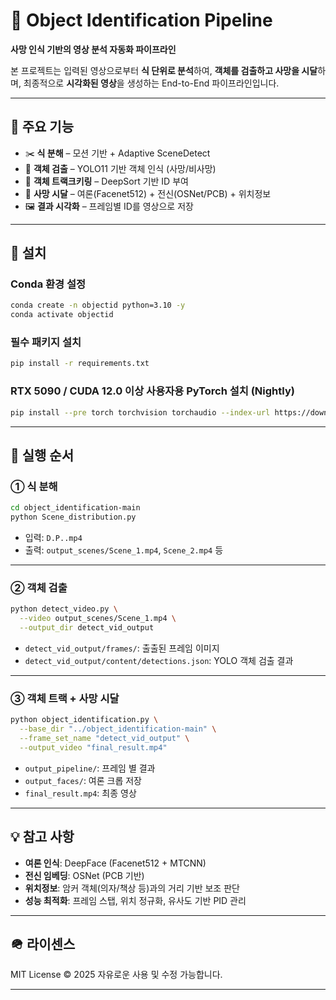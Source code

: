 # 🎥 Object Identification Pipeline

**사망 인식 기반의 영상 분석 자동화 파이프라인**

본 프로젝트는 입력된 영상으로부터 **식 단위로 분석**하여, **객체를 검출하고 사망을 시달**하며, 최종적으로 **시각화된 영상**을 생성하는 End-to-End 파이프라인입니다.

---

## 📌 주요 기능

* ✂️ **식 분해** – 모션 기반 + Adaptive SceneDetect
* 🢍 **객체 검출** – YOLO11 기반 객체 인식 (사망/비사망)
* 🚀 **객체 트랙크키링** – DeepSort 기반 ID 부여
* 🧬 **사망 시달** – 여론(Facenet512) + 전신(OSNet/PCB) + 위치정보
* 🖼️ **결과 시각화** – 프레임별 ID를 영상으로 저장

---

## 💪 설치

### Conda 환경 설정

```bash
conda create -n objectid python=3.10 -y
conda activate objectid
```

### 필수 패키지 설치

```bash
pip install -r requirements.txt
```

### RTX 5090 / CUDA 12.0 이상 사용자용 PyTorch 설치 (Nightly)

```bash
pip install --pre torch torchvision torchaudio --index-url https://download.pytorch.org/whl/nightly/cu128
```

---

## 🚀 실행 순서

### ① 식 분해

```bash
cd object_identification-main
python Scene_distribution.py
```

* 입력: `D.P..mp4`
* 출력: `output_scenes/Scene_1.mp4`, `Scene_2.mp4` 등

---

### ② 객체 검출

```bash
python detect_video.py \
  --video output_scenes/Scene_1.mp4 \
  --output_dir detect_vid_output
```

* `detect_vid_output/frames/`: 출출된 프레임 이미지
* `detect_vid_output/content/detections.json`: YOLO 객체 검출 결과

---

### ③ 객체 트랙 + 사망 시달

```bash
python object_identification.py \
  --base_dir "../object_identification-main" \
  --frame_set_name "detect_vid_output" \
  --output_video "final_result.mp4"
```

* `output_pipeline/`: 프레임 별 결과
* `output_faces/`: 여론 크롭 저장
* `final_result.mp4`: 최종 영상

---

## 💡 참고 사항

* **여론 인식**: DeepFace (Facenet512 + MTCNN)
* **전신 임베딩**: OSNet (PCB 기반)
* **위치정보**: 암커 객체(의자/책상 등)과의 거리 기반 보조 판단
* **성능 최적화**: 프레임 스탭, 위치 정규화, 유사도 기반 PID 관리

---

## 🪖 라이센스

MIT License © 2025
자유로운 사용 및 수정 가능합니다.

---

